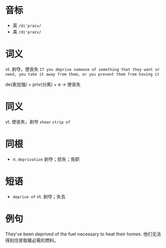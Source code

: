 # 音标

- 英 `/di'praiv/`
- 美 `/dɪ'praɪv/`

# 词义

vt. 剥夺，使丧失
`If you deprive someone of something that they want or need, you take it away from them, or you prevent them from having it`



de(表加强) + priv(分离) + e → 使丧失

# 同义

vt. 使丧失，剥夺
`shear` `strip of`

# 同根

- n. `deprivation` 剥夺；损失；免职

# 短语

- `deprive of` vt. 剥夺；失去

# 例句

They've been deprived of the fuel necessary to heat their homes.
他们无法得到住房取暖必需的燃料。


